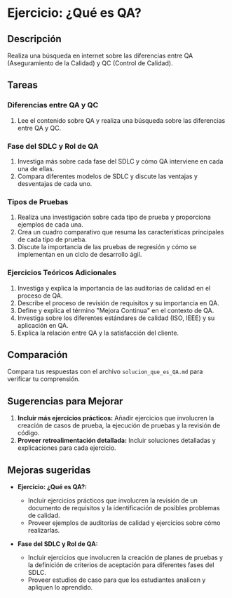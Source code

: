 # Ejercicio: ¿Qué es QA?

## Descripción
Realiza una búsqueda en internet sobre las diferencias entre QA (Aseguramiento de la Calidad) y QC (Control de Calidad).

## Tareas

### Diferencias entre QA y QC
1. Lee el contenido sobre QA y realiza una búsqueda sobre las diferencias entre QA y QC.

### Fase del SDLC y Rol de QA
1. Investiga más sobre cada fase del SDLC y cómo QA interviene en cada una de ellas.
3. Compara diferentes modelos de SDLC y discute las ventajas y desventajas de cada uno.

### Tipos de Pruebas
1. Realiza una investigación sobre cada tipo de prueba y proporciona ejemplos de cada una.
2. Crea un cuadro comparativo que resuma las características principales de cada tipo de prueba.
3. Discute la importancia de las pruebas de regresión y cómo se implementan en un ciclo de desarrollo ágil.

### Ejercicios Teóricos Adicionales
1. Investiga y explica la importancia de las auditorías de calidad en el proceso de QA.
2. Describe el proceso de revisión de requisitos y su importancia en QA.
3. Define y explica el término "Mejora Continua" en el contexto de QA.
4. Investiga sobre los diferentes estándares de calidad (ISO, IEEE) y su aplicación en QA.
5. Explica la relación entre QA y la satisfacción del cliente.

## Comparación
Compara tus respuestas con el archivo `solucion_que_es_QA.md` para verificar tu comprensión.
## Sugerencias para Mejorar

1. **Incluir más ejercicios prácticos:** Añadir ejercicios que involucren la creación de casos de prueba, la ejecución de pruebas y la revisión de código.
2. **Proveer retroalimentación detallada:** Incluir soluciones detalladas y explicaciones para cada ejercicio.

## Mejoras sugeridas
- **Ejercicio: ¿Qué es QA?:**
  - Incluir ejercicios prácticos que involucren la revisión de un documento de requisitos y la identificación de posibles problemas de calidad.
  - Proveer ejemplos de auditorías de calidad y ejercicios sobre cómo realizarlas.

- **Fase del SDLC y Rol de QA:**
  - Incluir ejercicios que involucren la creación de planes de pruebas y la definición de criterios de aceptación para diferentes fases del SDLC.
  - Proveer estudios de caso para que los estudiantes analicen y apliquen lo aprendido.
